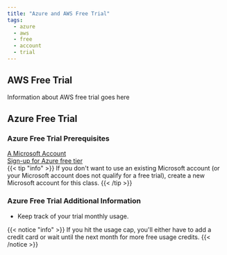 ```yaml
---
title: "Azure and AWS Free Trial"
tags:
  - azure
  - aws
  - free
  - account
  - trial
---
```


## AWS Free Trial

Information about AWS free trial goes here

## Azure Free Trial

### Azure Free Trial Prerequisites

[A Microsoft Account](https://login.live.com)<br />
[Sign-up for Azure free tier](https://azure.microsoft.com/en-us/free/)<br />
{{< tip "info" >}}
If you don't want to use an existing Microsoft account (or your Microsoft account does not qualify for a free trial), create a new Microsoft account for this class.
{{< /tip >}}

### Azure Free Trial Additional Information

- Keep track of your trial monthly usage.

{{< notice "info" >}}
If you hit the usage cap, you'll either have to add a credit card or wait until the next month for more free usage credits.
{{< /notice >}}
